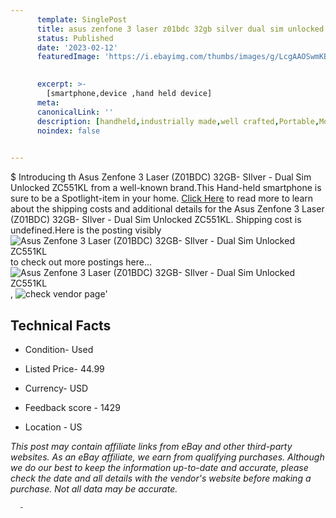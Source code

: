 ```yaml
---
      template: SinglePost
      title: asus zenfone 3 laser z01bdc 32gb silver dual sim unlocked zc551kl
      status: Published
      date: '2023-02-12'
      featuredImage: 'https://i.ebayimg.com/thumbs/images/g/LcgAAOSwmKBj0TEu/s-l225.jpg'
       

      excerpt: >-
        [smartphone,device ,hand held device]
      meta:
      canonicalLink: ''
      description: [handheld,industrially made,well crafted,Portable,Mobile,Compact,Convenient,Lightweight,Maneuverable,Man-portable,Miniature,Carriable,Hand-held,Light,Holdable,Transportable,Mobile device,Pocket-sized,On-the-go,Wireless,Cordless,Compact size,Convenient size, smartphone,device ,hand held device]
      noindex: false
      

---
```

$
      Introducing th Asus Zenfone 3 Laser (Z01BDC) 32GB- SIlver - Dual Sim Unlocked ZC551KL from a well-known brand.This Hand-held smartphone is sure to be a Spotlight-item in your home. [Click Here](https://www.ebay.com/itm/334717270989?hash=item4deeb43bcd%3Ag%3ALcgAAOSwmKBj0TEu&mkevt=1&mkcid=1&mkrid=711-53200-19255-0&campid=%253CePNCampaignId%253E&customid=%253CreferenceId%253E&toolid=10049) to read more to learn about the shipping costs and additional details for the Asus Zenfone 3 Laser (Z01BDC) 32GB- SIlver - Dual Sim Unlocked ZC551KL. Shipping cost is undefined.Here is the posting visibly ![Asus Zenfone 3 Laser (Z01BDC) 32GB- SIlver - Dual Sim Unlocked ZC551KL](https://i.ebayimg.com/thumbs/images/g/LcgAAOSwmKBj0TEu/s-l225.jpg) to check out more postings here... ![Asus Zenfone 3 Laser (Z01BDC) 32GB- SIlver - Dual Sim Unlocked ZC551KL](https://i.ebayimg.com/images/g/LcgAAOSwmKBj0TEu/s-l1600.jpg), ![check vendor page](https://origin-galleryplus.ebayimg.com/ws/web/334717270989_2_0_1/225x225.jpg,https://origin-galleryplus.ebayimg.com/ws/web/334717270989_3_0_1/225x225.jpg,https://origin-galleryplus.ebayimg.com/ws/web/334717270989_4_0_1/225x225.jpg,https://origin-galleryplus.ebayimg.com/ws/web/334717270989_5_0_1/225x225.jpg,https://origin-galleryplus.ebayimg.com/ws/web/334717270989_6_0_1/225x225.jpg,https://origin-galleryplus.ebayimg.com/ws/web/334717270989_7_0_1/225x225.jpg,https://origin-galleryplus.ebayimg.com/ws/web/334717270989_8_0_1/225x225.jpg,https://origin-galleryplus.ebayimg.com/ws/web/334717270989_9_0_1/225x225.jpg,https://origin-galleryplus.ebayimg.com/ws/web/334717270989_10_0_1/225x225.jpg)'

      

 ## Technical Facts 



     
      

 - Condition- Used 


      

 - Listed Price- 44.99 


      

 - Currency- USD 


      

 - Feedback score - 1429 


      

 - Location - US 


      
      

 *_This post may contain affiliate links from eBay and other third-party websites. As an eBay affiliate, we earn from qualifying purchases. Although we do our best to keep the information up-to-date and accurate, please check the date and all details with the vendor's website before making a purchase. Not all data may be accurate._*




      -
